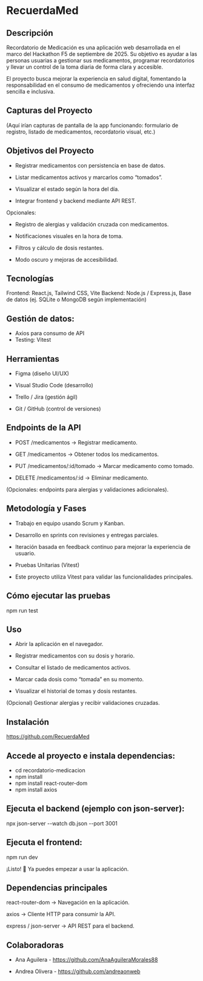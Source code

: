 # RecuerdaMed

## Descripción

Recordatorio de Medicación es una aplicación web desarrollada en el marco del Hackathon F5 de septiembre de 2025. Su objetivo es ayudar a las personas usuarias a gestionar sus medicamentos, programar recordatorios y llevar un control de la toma diaria de forma clara y accesible.

El proyecto busca mejorar la experiencia en salud digital, fomentando la responsabilidad en el consumo de medicamentos y ofreciendo una interfaz sencilla e inclusiva.

## Capturas del Proyecto

(Aquí irían capturas de pantalla de la app funcionando: formulario de registro, listado de medicamentos, recordatorio visual, etc.)

## Objetivos del Proyecto

- Registrar medicamentos con persistencia en base de datos.

- Listar medicamentos activos y marcarlos como “tomados”.

- Visualizar el estado según la hora del día.

- Integrar frontend y backend mediante API REST.

Opcionales:

- Registro de alergias y validación cruzada con medicamentos.

- Notificaciones visuales en la hora de toma.

- Filtros y cálculo de dosis restantes.

- Modo oscuro y mejoras de accesibilidad.

## Tecnologías

Frontend: React.js, Tailwind CSS, Vite
Backend: Node.js / Express.js, Base de datos (ej. SQLite o MongoDB según implementación)

## Gestión de datos: 

- Axios para consumo de API
- Testing: Vitest

## Herramientas

- Figma (diseño UI/UX)

- Visual Studio Code (desarrollo)

- Trello / Jira (gestión ágil)

- Git / GitHub (control de versiones)

## Endpoints de la API

- POST /medicamentos → Registrar medicamento.

- GET /medicamentos → Obtener todos los medicamentos.

- PUT /medicamentos/:id/tomado → Marcar medicamento como tomado.

- DELETE /medicamentos/:id → Eliminar medicamento.

(Opcionales: endpoints para alergias y validaciones adicionales).

## Metodología y Fases

- Trabajo en equipo usando Scrum y Kanban.

- Desarrollo en sprints con revisiones y entregas parciales.

- Iteración basada en feedback continuo para mejorar la experiencia de usuario.

- Pruebas Unitarias (Vitest)

- Este proyecto utiliza Vitest para validar las funcionalidades principales.

## Cómo ejecutar las pruebas
npm run test

## Uso

- Abrir la aplicación en el navegador.

- Registrar medicamentos con su dosis y horario.

- Consultar el listado de medicamentos activos.

- Marcar cada dosis como “tomada” en su momento.

- Visualizar el historial de tomas y dosis restantes.

(Opcional) Gestionar alergias y recibir validaciones cruzadas.

## Instalación

https://github.com/RecuerdaMed


## Accede al proyecto e instala dependencias:

- cd recordatorio-medicacion
- npm install
- npm install react-router-dom
- npm install axios


## Ejecuta el backend (ejemplo con json-server):

npx json-server --watch db.json --port 3001


## Ejecuta el frontend:

npm run dev


¡Listo! 🎉 Ya puedes empezar a usar la aplicación.

## Dependencias principales

react-router-dom → Navegación en la aplicación.

axios → Cliente HTTP para consumir la API.

express / json-server → API REST para el backend.

## Colaboradoras

- Ana Aguilera - https://github.com/AnaAguileraMorales88 

- Andrea Olivera - https://github.com/andreaonweb

